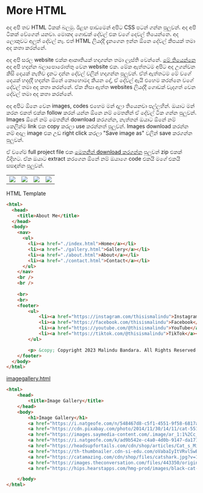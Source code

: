 # More HTML

අද අපි තව HTML ටිකක් බලමු. ඊළඟ පාඩමෙන් අපිට CSS පටන් ගන්න පුලුවන්. අද අපි ටිකක් වේගෙන් යනවා. මොකද ගොඩක් දේවල් එක වගේ දෙවල් තියෙන්නෙ. අද ලොකුවට අලුත් දේවල් නෑ. එත් HTML ලියද්දි දැනගෙන ඉන්න ඕනෙ දේවල් කීපයක් තමා අද කතා කරන්නේ. 

අද අපි සරල website එක්ක ආකෘතියක් හදාගන්න තමා ලෑස්ති වෙන්නේ. [මේ තියෙන්නෙ](https://thisismalindu.com/basicwebsite2.html) අද අපි හදන්න බලාපොරොත්තු වෙන website එක. මේක ඇත්තටම අපිට අද උගන්වන කිසි දෙයක් නැතිව දැනට දන්න දේවල් වලින් හදාගන්න පුලුවන්. ඒත් ඇත්තටම මේ වගේ දෙයක් හදද්දී හදන්න ඕනේ කොහොමද කියන දේ, ඒ දේවල් ඇයි එහෙම කරන්නෙ වගේ දේවල් තමා අද කතා කරන්නේ. ඒක නිසා ඇත්ත websites ලියද්දී ගොඩක් වැදගත් වෙන දේවල් තමා අද කතා කරන්නේ.

අද අපිට ඕනෙ වෙන images, codes එහෙම මන් දාලා තියෙනවා පල්ලහින්. ඔයාට මන් කරන එකත් එක්ක follow කරන් යන්න ඕනෙ නම් මෙතනින් ඒ දේවල් ටික ගන්න පුලුවන්. Images ඕනේ නම් මෙතනින් download කරගන්න, නැත්තන් ඔයාට ඕනේ නම් කෙලින්ම link එක copy කරලා use කරන්නත් පුලුවන්. Images download කරන්න නම් අදාල image එක උඩ right click කරලා "Save image as" වලින් save කරගන්න පුලුවන්.

ඒ වගේම full project file එක [මෙතනින් download කරගන්න](https://github.com/thisismalindu/basic-website-tutorial-webdev101/archive/refs/heads/html_only.zip) පුලුවන් zip එකක් විදිහට. ඒක ඔයාට extract කරගෙන ඕනේ නම් ඔයාගෙ code එකයි මගේ එකයි සසඳන්න පුලුවන්.

|||||
|---|---|---|---|
|![](https://thisismalindu.com/basicwebsite/images/website.png)|![](https://thisismalindu.com/basicwebsite/images/chess.png)|![](https://thisismalindu.com/basicwebsite/images/movies.png)|![](https://thisismalindu.com/basicwebsite/images/chat.png)|

HTML Template
```html
<html>
  <head>
    <title>About Me</title>
  </head>
  <body>
    <nav>
      <ul>
        <li><a href="./index.html">Home</a></li>
        <li><a href="./gallery.html">Gallery</a></li>
        <li><a href="./about.html">About</a></li>
        <li><a href="./contact.html">Contact</a></li>
      </ul>
    </nav>
    <br />
    <br />
    
    <br>
    <br>
    <footer>
        <ul>
            <li><a href="https://instagram.com/thisismalindu">Instagram</a></li>
            <li><a href="https://facebook.com/thisismalindu">Facebook</a></li>
            <li><a href="https://youtube.com/@thisismalindu">YouTube</a></li>
            <li><a href="https://tiktok.com/@thisismalindu">TikTok</a></li>
        </ul>

        <p> &copy; Copyright 2023 Malindu Bandara. All Rights Reserved. </p>
    </footer>
  </body>
</html>
```

[imagegallery.html](https://thisismalindu.com/imagegallery.html)
```html
<html>
    <head>
        <title>Image Gallery</title>
    </head>
    <body>
        <h1>Image Gallery</h1>
        <a href="https://i.natgeofe.com/n/548467d8-c5f1-4551-9f58-6817a8d2c45e/NationalGeographic_2572187_square.jpg"><img src="https://i.natgeofe.com/n/548467d8-c5f1-4551-9f58-6817a8d2c45e/NationalGeographic_2572187_square.jpg" alt="cat picture" height="250" width="250"></a>
        <a href="https://cdn.pixabay.com/photo/2014/11/30/14/11/cat-551554_640.jpg"><img src="https://cdn.pixabay.com/photo/2014/11/30/14/11/cat-551554_640.jpg" alt="cat picture" height="250" width="250"></a>
        <a href="https://images.saymedia-content.com/.image/ar_1:1%2Cc_fill%2Ccs_srgb%2Cfl_progressive%2Cq_auto:eco%2Cw_1200/MTk2NzY3MjA5ODc0MjY5ODI2/top-10-cutest-cat-photos-of-all-time.jpg"><img src="https://images.saymedia-content.com/.image/ar_1:1%2Cc_fill%2Ccs_srgb%2Cfl_progressive%2Cq_auto:eco%2Cw_1200/MTk2NzY3MjA5ODc0MjY5ODI2/top-10-cutest-cat-photos-of-all-time.jpg" alt="cat picture" height="250" width="250"></a><br>
        <a href="https://i.natgeofe.com/k/ad9b542e-c4a0-4d0b-9147-da17121b4c98/MOmeow1_square.png"><img src="https://i.natgeofe.com/k/ad9b542e-c4a0-4d0b-9147-da17121b4c98/MOmeow1_square.png" alt="cat picture" height="250" width="250"></a>
        <a href="https://headsupfortails.com/cdn/shop/articles/Cat_s_Mind_x630.jpg?v=1624444348"><img src="https://headsupfortails.com/cdn/shop/articles/Cat_s_Mind_x630.jpg?v=1624444348" alt="cat picture" height="250" width="250"></a>
        <a href="https://th-thumbnailer.cdn-si-edu.com/oVabaIyItVRvlSwByJk6a6_IFxs=/800x800/filters:focal(1850x1738:1851x1739)/https://tf-cmsv2-smithsonianmag-media.s3.amazonaws.com/filer_public/31/97/31979e81-313f-4d98-987c-fcce125a4d08/gettyimages-696166057.jpg"><img src="https://th-thumbnailer.cdn-si-edu.com/oVabaIyItVRvlSwByJk6a6_IFxs=/800x800/filters:focal(1850x1738:1851x1739)/https://tf-cmsv2-smithsonianmag-media.s3.amazonaws.com/filer_public/31/97/31979e81-313f-4d98-987c-fcce125a4d08/gettyimages-696166057.jpg" alt="cat picture" height="250" width="250"></a><br>
        <a href="https://catamazing.com/cdn/shop/files/catshark.jpg?v=1649869148"><img src="https://catamazing.com/cdn/shop/files/catshark.jpg?v=1649869148" alt="cat picture" height="250" width="250"></a>
        <a href="https://images.theconversation.com/files/443350/original/file-20220131-15-1ndq1m6.jpg?ixlib=rb-1.1.0&rect=0%2C0%2C3354%2C2464&q=45&auto=format&w=926&fit=clip"><img src="https://images.theconversation.com/files/443350/original/file-20220131-15-1ndq1m6.jpg?ixlib=rb-1.1.0&rect=0%2C0%2C3354%2C2464&q=45&auto=format&w=926&fit=clip" alt="cat picture" height="250" width="250"></a>
        <a href="https://hips.hearstapps.com/hmg-prod/images/black-cat-names-64ad9a37e2690.jpg?crop=0.667xw:1.00xh;0.171xw,0&resize=1200:*"><img src="https://hips.hearstapps.com/hmg-prod/images/black-cat-names-64ad9a37e2690.jpg?crop=0.667xw:1.00xh;0.171xw,0&resize=1200:*" alt="cat picture" height="250" width="250"></a>

    </body>
</html>
```